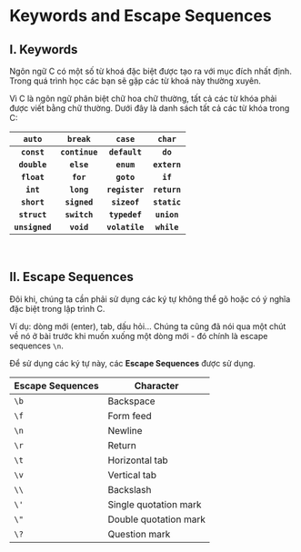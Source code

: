 # Keywords and Escape Sequences


## I. Keywords

Ngôn ngữ C có một số từ khoá đặc biệt được tạo ra với mục đích nhất định. Trong quá trình học các bạn sẽ gặp các từ khoá này thường xuyên.

Vì C là ngôn ngữ phân biệt chữ hoa chữ thường, tất cả các từ khóa phải được viết bằng chữ thường. Dưới đây là danh sách tất cả các từ khóa trong C:

<center>

| `auto`         | `break`        |  `case`        |  `char`       |
| :------------: | :------------: | :------------: | :-----------: |
| **`const`**    | **`continue`** |	**`default`**  |	**`do`**     |
| **`double`**   | **`else`**     |	**`enum`**     |	**`extern`** |
| **`float`**    | **`for`**      |	**`goto`**     |	**`if`**     |
| **`int`**      | **`long`**     |	**`register`** |	**`return`** |
| **`short`**    | **`signed`**   |	**`sizeof`**   |	**`static`** |
| **`struct`**   | **`switch`**   |	**`typedef`**  |	**`union`**  |
| **`unsigned`** | **`void`**     |	**`volatile`** |	**`while`**  |

</center>

<br />


## II. Escape Sequences

Đôi khi, chúng ta cần phải sử dụng các ký tự không thể gõ hoặc có ý nghĩa đặc biệt trong lập trình C. 

Ví dụ: dòng mới (enter), tab, dấu hỏi... Chúng ta cũng đã nói qua một chút về nó ở bài trước khi muốn xuống một dòng mới - đó chính là escape sequences `\n`.

Để sử dụng các ký tự này, các **Escape Sequences** được sử dụng.

| Escape Sequences	|  Character  |
| ---- | ---------- |
| `\b` |	Backspace |
| `\f` |	Form feed |
| `\n` |	Newline |
| `\r` |	Return |
| `\t` |	Horizontal tab |
| `\v` |	Vertical tab |
| `\\` |	Backslash |
| `\'` |	Single quotation mark |
| `\"` |	Double quotation mark |
| `\?` |	Question mark |

<br />
